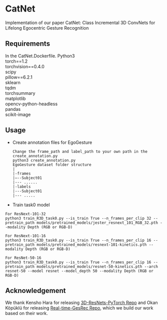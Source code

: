 # CatNet
Implementation of our paper CatNet: Class Incremental 3D ConvNets for Lifelong Egocentric Gesture Recognition
## Requirements
In the CatNet.Dockerfile.
Python3\
torch==1.2\
torchvision==0.4.0\
scipy\
pillow==6.2.1\
sklearn\
tqdm\
torchsummary\
matplotlib\
opencv-python-headless\
pandas\
scikit-image
## Usage
* Create annotation files for EgoGesture
  ```
  Change the frame_path and label_path to your own path in the create_annotation.py
  python3 create_annotation.py
  EgoGesture dataset folder structure
  |
  |-frames
  |–--Subject01
  |--- ......
  |-labels
  |---Subject01
  |--- .....
  ```

* Train task0 model
```
For ResNext-101-32
python3 train_R3D_task0.py --is_train True --n_frames_per_clip 32 --pretrain_path models/pretrained_models/jester_resnext_101_RGB_32.pth --modality Depth (RGB or RGB-D)

For ResNext-101-16
python3 train_R3D_task0.py --is_train True --n_frames_per_clip 16 --pretrain_path models/pretrained_models/resnext-101-kinetics.pth --modality Depth (RGB or RGB-D)

For ResNet-50-16
python3 train_R3D_task0.py --is_train True --n_frames_per_clip 16 --pretrain_path models/pretrained_models/resnet-50-kinetics.pth --arch resnet-50 --model resnet --model_depth 50 --modality Depth (RGB or RGB-D)
```


## Acknowledgement
We thank Kensho Hara for releasing [3D-ResNets-PyTorch Repo](https://github.com/kenshohara/3D-ResNets-PyTorch) and Okan Köpüklü for releasing [Real-time-GesRec Repo](https://github.com/ahmetgunduz/Real-time-GesRec), which we build our work based on their work. 
